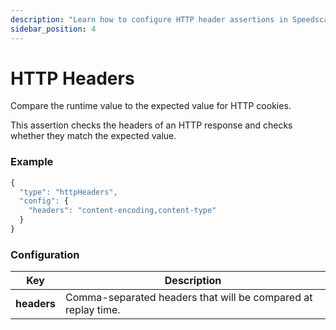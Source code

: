 ```yaml
---
description: "Learn how to configure HTTP header assertions in Speedscale to validate the presence of specific headers in your API responses. This documentation provides detailed guidelines and examples to effectively implement and utilize these assertions for improved API performance and reliability."
sidebar_position: 4
---
```


# HTTP Headers

Compare the runtime value to the expected value for HTTP cookies.

This assertion checks the headers of an HTTP response and checks whether they match the expected value.

### Example <a href="#example" id="example"></a>

```javascript
{ 
  "type": "httpHeaders",
  "config": {
    "headers": "content-encoding,content-type"
  }
}
```

### Configuration <a href="#configuration" id="configuration"></a>

| Key         | Description                                                   |
| ----------- | ------------------------------------------------------------- |
| **headers** | Comma-separated headers that will be compared at replay time. |

